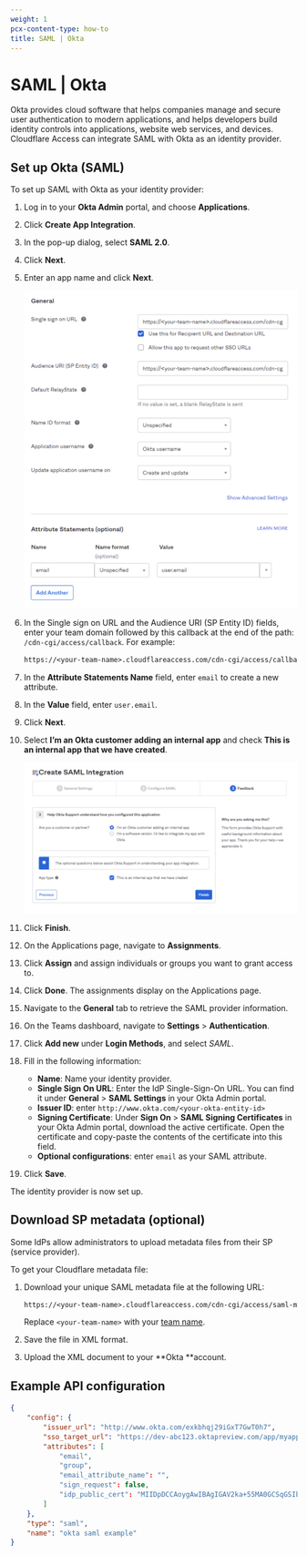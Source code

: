 ```yaml
---
weight: 1
pcx-content-type: how-to
title: SAML | Okta
---
```


# SAML | Okta

Okta provides cloud software that helps companies manage and secure user authentication to modern applications, and helps developers build identity controls into applications, website web services, and devices. Cloudflare Access can integrate SAML with Okta as an identity provider.

## Set up Okta (SAML)

To set up SAML with Okta as your identity provider:

1.  Log in to your **Okta Admin** portal, and choose **Applications**.

2.  Click **Create App Integration**.

3.  In the pop-up dialog, select **SAML 2.0**.

4.  Click **Next**.

5.  Enter an app name and click **Next**.

    ![Okta Applications page](../../static/documentation/identity/saml-okta/saml-okta-1.png)

6.  In the Single sign on URL and the Audience URI (SP Entity ID) fields, enter your team domain followed by this callback at the end of the path: `/cdn-cgi/access/callback`. For example:

    ```txt
    https://<your-team-name>.cloudflareaccess.com/cdn-cgi/access/callback
    ```

7.  In the **Attribute Statements Name** field, enter `email` to create a new attribute.

8.  In the **Value** field, enter `user.email`.

9.  Click **Next**.

10. Select **I’m an Okta customer adding an internal app** and check **This is an internal app that we have created**.

    ![Okta Applications page](../../static/documentation/identity/saml-okta/saml-okta-2.png)

11. Click **Finish**.

12. On the Applications page, navigate to **Assignments**.

13. Click **Assign** and assign individuals or groups you want to grant access to.

14. Click **Done**. The assignments display on the Applications page.

15. Navigate to the **General** tab to retrieve the SAML provider information.

16. On the Teams dashboard, navigate to **Settings** > **Authentication**.

17. Click **Add new** under **Login Methods**, and select *SAML*.

18. Fill in the following information:
    *   **Name**: Name your identity provider.
    *   **Single Sign On URL**: Enter the IdP Single-Sign-On URL. You can find it under **General** > **SAML Settings** in your Okta Admin portal.
    *   **Issuer ID**: enter `http://www.okta.com/<your-okta-entity-id>`
    *   **Signing Certificate**: Under **Sign On** > **SAML Signing Certificates** in your Okta Admin portal, download the active certificate. Open the certificate and copy-paste the contents of the certificate into this field.
    *   **Optional configurations**: enter `email` as your SAML attribute.

19. Click **Save**.

The identity provider is now set up.

## Download SP metadata (optional)

Some IdPs allow administrators to upload metadata files from their SP (service provider).

To get your Cloudflare metadata file:

1.  Download your unique SAML metadata file at the following URL:

    ```txt
    https://<your-team-name>.cloudflareaccess.com/cdn-cgi/access/saml-metadata
    ```

    Replace `<your-team-name>` with your [team name](/cloudflare-one/glossary/#team-name).

2.  Save the file in XML format.

3.  Upload the XML document to your \*\*Okta \*\*account.

## Example API configuration

```json
{
    "config": {
        "issuer_url": "http://www.okta.com/exkbhqj29iGxT7GwT0h7",
        "sso_target_url": "https://dev-abc123.oktapreview.com/app/myapp/exkbhqj29iGxT7GwT0h7/sso/saml",
        "attributes": [
            "email",
            "group",
            "email_attribute_name": "",
            "sign_request": false,
            "idp_public_cert": "MIIDpDCCAoygAwIBAgIGAV2ka+55MA0GCSqGSIb3DQEBCwUAMIGSMQswCQYDVQQGEwJVUzETMBEG\nA1UEC.....GF/Q2/MHadws97cZg\nuTnQyuOqPuHbnN83d/2l1NSYKCbHt24o"
        ]
    },
    "type": "saml",
    "name": "okta saml example"
}
```

